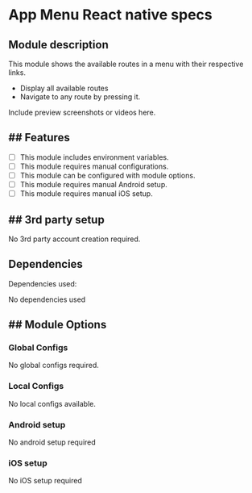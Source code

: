 # App Menu React native specs

## Module description

This module shows the available routes in a menu with their respective links.

- Display all available routes
- Navigate to any route by pressing it.

Include preview screenshots or videos here.

## ## Features

 - [ ] This module includes environment variables.
 - [ ] This module requires manual configurations.
 - [ ] This module can be configured with module options.
 - [ ] This module requires manual Android setup.
 - [ ] This module requires manual iOS setup.

## ## 3rd party setup

No 3rd party account creation required.

## Dependencies

Dependencies used:

No dependencies used

## ## Module Options

### Global Configs

No global configs required.

### Local Configs

No local configs available.

### Android setup

No android setup required
### iOS setup

No iOS setup required
